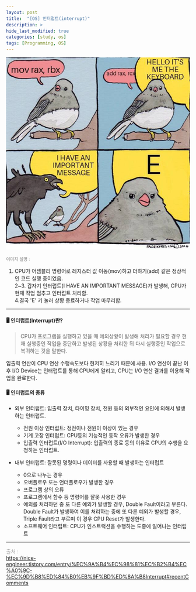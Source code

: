 ```yaml
---
layout: post
title:  "[OS] 인터럽트(interrupt)"
description: >
hide_last_modified: true
categories: [study, os]
tags: [Programming, OS]
---
```

![프로그램 실행 중 'E'키를 눌러서 중단시켜보자^_^ㅋㅋ](../../../assets/img/blog/os/interrupt.png)

<span style="color : gray; font-size:12px;"> 이미지 설명 : <br>
1. CPU가 어셈블리 명령어로 레지스터 값 이동(mov)하고 더하기(add) 같은 정상적인 코드 실행 중이었음. <br>
2~3. 갑자기 인터럽트(I HAVE AN IMPORTANT MESSAGE)가 발생해, CPU가 현재 작업 멈추고 인터럽트 처리함. <br>
4.결국 'E' 키 눌러 상황 종료하거나 작업 마무리함. <br>
</span>

----

#### 🖥️ 인터럽트(Interrupt)란?

> CPU가 프로그램을 실행하고 있을 때 예외상황이 발생해 처리가 필요할 경우 현재 실행중인 작업을 중단하고 발생된 상황을 처리한 뒤 다시 실행중인 작업으로 복귀하는 것을 말한다.

입출력 연산이 CPU 연산 수행속도보다 현저히 느리기 때문에 사용. 
I/O 연산이 끝난 이후 I/O Device는 인터럽트를 통해 CPU에게 알리고, CPU는 I/O 연산 결과를 이용해 작업을 완료한다. 

#### 🖥️ 인터럽트의 종류

* 외부 인터럽트: 입출력 장치, 타이밍 장치, 전원 등의 외부적인 요인에 의해서 발생하는 인터럽트.
	- 전원 이상 인터럽트: 정전이나 전원이 이상이 있는 경우
	- 기계 고장 인터럽트: CPU등의 기능적인 동작 오류가 발생한 경우
	- 입출력 인터럽트(I/O Interrupt): 입출력의 종료 등의 이유로 CPU의 수행을 요청하는 인터럽트.

* 내부 인터럽트: 잘못된 명령이나 데이터를 사용할 때 발생하는 인터럽트
	- 0으로 나누는 경우
	- 오버플로우 또는 언더플로우가 발생한 경우
	- 프로그램 상의 오류
	- 프로그램에서 함수 등 명령어를 잘못 사용한 경우
	- 예외를 처리하던 중 또 다른 예외가 발생할 경우, Double Fault이라고 부른다. Double Fault가 발생하여 이를 처리하는 중에 또 다른 예외가 발생할 경우, Triple Fault라고 부르며 이 경우 CPU Reset가 발생한다.
	- 소프트웨어 인터럽트: CPU가 인스트럭션을 수행하는 도중에 일어나는 인터럽트

----
<span style="color : darkgrey;">출처 : </span> <br>
https://nice-engineer.tistory.com/entry/%EC%9A%B4%EC%98%81%EC%B2%B4%EC%A0%9C-%EC%9D%B8%ED%84%B0%EB%9F%BD%ED%8A%B8Interrupt#recentComments